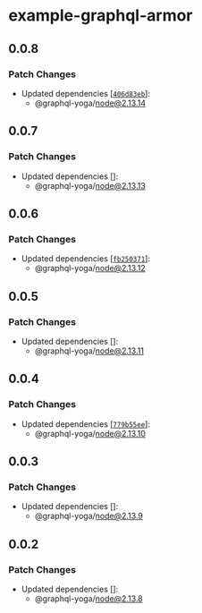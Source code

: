 # example-graphql-armor

## 0.0.8

### Patch Changes

- Updated dependencies [[`406d83eb`](https://github.com/dotansimha/graphql-yoga/commit/406d83eb68095d38ccfae23b3dc7c319520b0e4f)]:
  - @graphql-yoga/node@2.13.14

## 0.0.7

### Patch Changes

- Updated dependencies []:
  - @graphql-yoga/node@2.13.13

## 0.0.6

### Patch Changes

- Updated dependencies [[`fb250371`](https://github.com/dotansimha/graphql-yoga/commit/fb2503717b2927df47da105f0f84ca26ddc88f2d)]:
  - @graphql-yoga/node@2.13.12

## 0.0.5

### Patch Changes

- Updated dependencies []:
  - @graphql-yoga/node@2.13.11

## 0.0.4

### Patch Changes

- Updated dependencies [[`779b55ee`](https://github.com/dotansimha/graphql-yoga/commit/779b55eea843bd282f659e1012f255f62fd888b6)]:
  - @graphql-yoga/node@2.13.10

## 0.0.3

### Patch Changes

- Updated dependencies []:
  - @graphql-yoga/node@2.13.9

## 0.0.2

### Patch Changes

- Updated dependencies []:
  - @graphql-yoga/node@2.13.8
